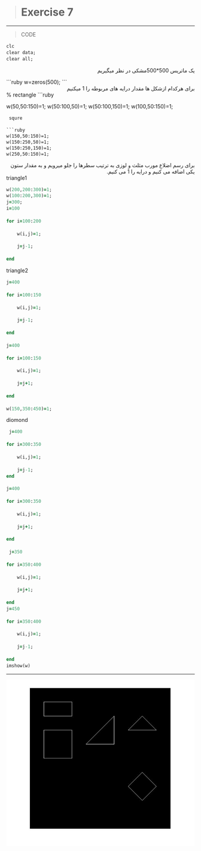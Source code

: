 > # Exercise 7
> 
***
>CODE
 
```ruby
clc
clear data;
clear all;
```
 <div dir="rtl">

یک ماتریس 500*500مشکی در نظر میگیریم
 </div> 
```ruby
w=zeros(500);
```
 <div dir="rtl">
برای هرکدام ازشکل ها مقدار درایه های مربوطه را 1 میکنیم
 </div >
 % rectangle
```ruby

w(50,50:150)=1;
w(50:100,50)=1;
w(50:100,150)=1;
w(100,50:150)=1;

```
 squre

```ruby
w(150,50:150)=1;
w(150:250,50)=1;
w(150:250,150)=1;
w(250,50:150)=1;

```
 <div dir="rtl">
برای رسم اضلاع مورب مثلث و لوزی به ترتیب سطرها را جلو میرویم و به مقدار ستون یکی اضافه می کنیم و درایه را 1 می کنیم.
 </div >
triangle1

```ruby
w(200,200:300)=1;
w(100:200,300)=1;
j=300;
i=100

for i=100:200
    
    w(i,j)=1;
    
    j=j-1;
    
end

```
triangle2

```ruby
j=400

for i=100:150

    w(i,j)=1;
    
    j=j-1;
    
end

j=400

for i=100:150

    w(i,j)=1;
    
    j=j+1;
    
end

w(150,350:450)=1;

```
 diomond

```ruby
 j=400
 
for i=300:350

    w(i,j)=1;
    
    j=j-1;
end

j=400

for i=300:350

    w(i,j)=1;
    
    j=j+1;
    
end 

 j=350
 
for i=350:400

    w(i,j)=1;
    
    j=j+1;
    
end
j=450

for i=350:400

    w(i,j)=1;
    
    j=j-1;
    
end 
imshow(w) 
```
***
![alt text](https://github.com/semnan-university-ai/image-processing-class/blob/main/excersiecs/afsaneh427726/7/soal7.2.jpg)



